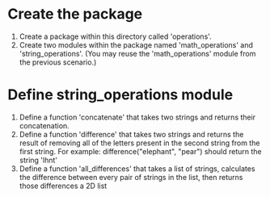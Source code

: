 # Create the package
1. Create a package within this directory called 'operations'.
2. Create two modules within the package named 'math_operations' and 'string_operations'. (You may reuse the 'math_operations' module from the previous scenario.)

# Define string_operations module
1. Define a function 'concatenate' that takes two strings and returns their concatenation.
2. Define a function 'difference' that takes two strings and returns the result of removing all of the letters present in the second string from the first string. For example: difference("elephant", "pear") should return the string 'lhnt'
3. Define a function 'all_differences' that takes a list of strings, calculates the difference between every pair of strings in the list, then returns those differences a 2D list